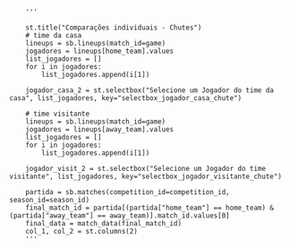         '''

        st.title("Comparações individuais - Chutes")
        # time da casa
        lineups = sb.lineups(match_id=game)
        jogadores = lineups[home_team].values
        list_jogadores = []
        for i in jogadores:
            list_jogadores.append(i[1])

        jogador_casa_2 = st.selectbox("Selecione um Jogador do time da casa", list_jogadores, key="selectbox_jogador_casa_chute")

        # time visitante
        lineups = sb.lineups(match_id=game)
        jogadores = lineups[away_team].values
        list_jogadores = []
        for i in jogadores:
            list_jogadores.append(i[1])

        jogador_visit_2 = st.selectbox("Selecione um Jogador do time visitante", list_jogadores, key="selectbox_jogador_visitante_chute")

        partida = sb.matches(competition_id=competition_id, season_id=season_id)
        final_match_id = partida[(partida["home_team"] == home_team) & (partida["away_team"] == away_team)].match_id.values[0]
        final_data = match_data(final_match_id)
        col_1, col_2 = st.columns(2)
        '''